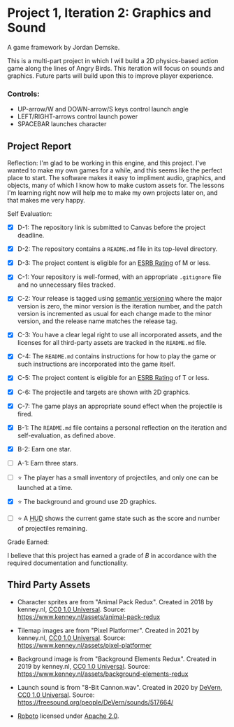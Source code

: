 # Project 1, Iteration 2: Graphics and Sound
A game framework by Jordan Demske.

This is a multi-part project in which I will build a 2D physics-based action game along the lines of Angry Birds. This iteration will focus on sounds and graphics. Future parts will build upon this to improve player experience.

### Controls:
- UP-arrow/W and DOWN-arrow/S keys control launch angle
- LEFT/RIGHT-arrows control launch power
- SPACEBAR launches character

## Project Report

Reflection: I'm glad to be working in this engine, and this project. I've wanted to make my own games for a while, and this seems like the perfect place to start. The software makes it easy to impliment audio, graphics, and objects, many of which I know how to make custom assets for. The lessons I'm learning right now will help me to make my own projects later on, and that makes me very happy.

Self Evaluation:

- [x] D-1: The repository link is submitted to Canvas before the project deadline.
- [x] D-2: The repository contains a <code>README.md</code> file in its top-level directory.
- [x] D-3: The project content is eligible for an <a href="https://www.esrb.org/ratings-guide/">ESRB Rating</a> of M or less.
- [x] C-1: Your repository is well-formed, with an appropriate <code>.gitignore</code> file and no unnecessary files tracked.
- [x] C-2: Your release is tagged using <a href="https://semver.org/">semantic versioning</a> where the major version is zero, the minor version is the iteration number, and the patch version is incremented as usual for each change made to the minor version, and the release name matches the release tag.
- [x] C-3: You have a clear legal right to use all incorporated assets, and the licenses for all third-party assets are tracked in the <code>README.md</code> file.
- [x] C-4: The <code>README.md</code> contains instructions for how to play the game or such instructions are incorporated into the game itself.
- [x] C-5: The project content is eligible for an <a href="https://www.esrb.org/ratings-guide/">ESRB Rating</a> of T or less.
- [x] C-6: The projectile and targets are shown with 2D graphics.
- [x] C-7: The game plays an appropriate sound effect when the projectile is fired.
- [x] B-1: The <code>README.md</code> file contains a personal reflection on the iteration and self-evaluation, as defined above.
- [x] B-2: Earn one star.
- [ ] A-1: Earn three stars.
- [ ] ⭐ The player has a small inventory of projectiles, and only one can be launched at a time.
- [x] ⭐ The background and ground use 2D graphics.
- [ ] ⭐ A <abbr title="Heads-Up Display">HUD</abbr> shows the current game state such as the score and number of projectiles remaining.


Grade Earned:

I believe that this project has earned a grade of _B_ in accordance with the required documentation and functionality.

## Third Party Assets
- Character sprites are from "Animal Pack Redux". Created in 2018 by kenney.nl,
[CC0 1.0 Universal](http://creativecommons.org/publicdomain/zero/1.0/). Source:
https://www.kenney.nl/assets/animal-pack-redux

- Tilemap images are from "Pixel Platformer". Created in 2021 by kenney.nl,
[CC0 1.0 Universal](http://creativecommons.org/publicdomain/zero/1.0/). Source:
https://www.kenney.nl/assets/pixel-platformer

- Background image is from "Background Elements Redux". Created in 2019 by kenney.nl,
[CC0 1.0 Universal](http://creativecommons.org/publicdomain/zero/1.0/). Source:
https://www.kenney.nl/assets/background-elements-redux

- Launch sound is from "8-Bit Cannon.wav". Created in 2020 by [DeVern](https://freesound.org/people/DeVern/),
[CC0 1.0 Universal](http://creativecommons.org/publicdomain/zero/1.0/). Source: https://freesound.org/people/DeVern/sounds/517664/

- [Roboto](https://fonts.google.com/specimen/Roboto) licensed under [Apache 2.0](http://www.apache.org/licenses/LICENSE-2.0).